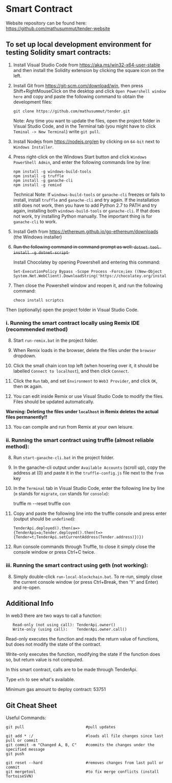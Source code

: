 # Smart Contract

Website repository can be found here: https://github.com/mathusummut/tender-website

## To set up local development environment for testing Solidity smart contracts:

1. Install Visual Studio Code from https://aka.ms/win32-x64-user-stable and then install the Solidity extension by clicking the square icon on the left.

2. Install Git from https://git-scm.com/download/win, then press Shift+RightMouseClick on the desktop and click `Open Powershell window here` and copy and paste the following command to obtain the development files:

       git clone https://github.com/mathusummut/tender.git

	Note: Any time you want to update the files, open the project folder in Visual Studio Code, and in the Terminal tab (you might have to click `Teminal -> New Terminal`) write `git pull`.

3. Install Nodejs from https://nodejs.org/en by clicking on `64-bit` next to `Windows Installer`.

4. Press right-click on the Windows Start button and click `Windows PowerShell Admin`, and enter the following commands line by line:

       npm install -g windows-build-tools
       npm install -g truffle
       npm install -g ganache-cli
       npm install -g remixd

	Technical Note: If `windows-build-tools` or `ganache-cli` freezes or fails to install, install `truffle` and `ganache-cli` and try again. If the installation still does not work, then you have to add Python 2.7 to PATH and try again, installing both `windows-build-tools` or `ganache-cli`. If that does not work, try installing Python manually. The important thing is for `ganache-cli` to work.

5. Install Geth from https://ethereum.github.io/go-ethereum/downloads (the Windows installer)

6. ~~Run the following command in command prompt as well: `dotnet tool install -g dotnet-script`.~~

    Install Chocolatey by opening Powershell and entering this command:

       Set-ExecutionPolicy Bypass -Scope Process -Force;iex ((New-Object System.Net.WebClient).DownloadString('https://chocolatey.org/install.ps1')

7. Then close the Powershell window and reopen it, and run the following command:

       choco install scriptcs

Then (optionally) open the project folder in Visual Studio Code.

### i. Running the smart contract locally using Remix IDE (recommended method)

8. Start `run-remix.bat` in the project folder.

9. When Remix loads in the browser, delete the files under the `browser` dropdown.

10. Click the small chain icon top left (when hovering over it, it should be labelled `Connect to localhost`), and then click `Connect`.

11. Click the `Run` tab, and set `Environment` to `Web3 Provider`, and click `OK`, then `OK` again.

12. You can edit inside Remix or use Visual Studio Code to modify the files. Files should be updated automatically.

**Warning: Deleting the files under `localhost` in Remix deletes the actual files permanently!!**

13. You can compile and run from Remix at your own leisure.

### ii. Running the smart contract using truffle (almost reliable method):

8. Run `start-ganache-cli.bat` in the project folder.

9. In the ganache-cli output under `Available Accounts` (scroll up), copy the address at (0) and paste it in the `truffle-config.js` file next to the `from` key

10. In the `Terminal` tab in Visual Studio Code, enter the following line by line (`m` stands for `migrate`, `con` stands for `console`):

       truffle m --reset
       truffle con

11. Copy and paste the following line into the truffle console and press enter (output should be `undefined`):

        TenderApi.deployed().then(a=>{TenderApi=a;Tender.deployed().then(t=>{Tender=t;TenderApi.setCurrentAddress(Tender.address)})})

12. Run console commands through Truffle, to close it simply close the console window or press Ctrl+C twice.

### iii. Running the smart contract using geth (not working):

8. Simply double-click `run-local-blockchain.bat`. To re-run, simply close the current console window (or press Ctrl+Break, then 'Y' and Enter) and re-open.

## Additional Info

In web3 there are two ways to call a function:

       Read-only (not using call): TenderApi.owner()
       Write-only (using call):    TenderApi.owner.call()

Read-only executes the function and reads the return value of functions, but does not modify the state of the contract.

Write-only executes the function, modifying the state if the function does so, but return value is not computed.

In this smart contract, calls are to be made through TenderApi.

Type `eth` to see what's available.

Minimum gas amount to deploy contract: 53751

## Git Cheat Sheet

Useful Commands:

    git pull                           #pull updates

    git add * :/                       #loads all file changes since last pull or commit
    git commit -m "Changed A, B, C"    #commits the changes under the specified message
    git push

    git reset --hard                   #removes changes from last pull or commit
    git mergetool                      #to fix merge conflicts (install TortoiseSVN)
